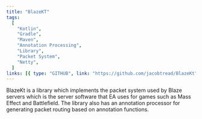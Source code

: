 ```yaml
---
title: "BlazeKT"
tags:
  [
    "Kotlin",
    "Gradle",
    "Maven",
    "Annotation Processing",
    "Library",
    "Packet System",
    "Netty",
  ]
links: [{ type: "GITHUB", link: "https://github.com/jacobtread/BlazeKt" }]
---
```


BlazeKt is a library which implements the packet system used by Blaze servers which is the server software that EA uses for games such as Mass Effect and Battlefield. The library also has an annotation processor for generating packet routing based on annotation functions.
